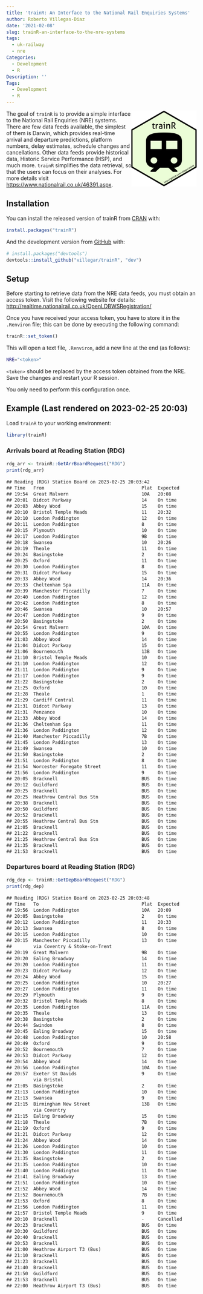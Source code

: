 ```yaml
---
title: 'trainR: An Interface to the National Rail Enquiries Systems'
author: Roberto Villegas-Diaz
date: '2021-02-08'
slug: trainR-an-interface-to-the-nre-systems
tags:
  - uk-railway
  - nre
Categories:
  - Development
  - R
Description: ''
Tags:
  - Development
  - R
---
```


<img src="https://raw.githubusercontent.com/villegar/trainR/main/inst/images/logo.png" alt="logo" align="right" height=200px/>

The goal of `trainR` is to provide a simple interface to the 
National Rail Enquiries (NRE) systems. There are few data feeds 
available, the simplest of them is Darwin, which provides real-time 
arrival and departure predictions, platform numbers, delay estimates, 
schedule changes and cancellations. Other data feeds provide historical 
data, Historic Service Performance (HSP), and much more. `trainR` 
simplifies the data retrieval, so that the users can focus on their 
analyses. For more details visit 
https://www.nationalrail.co.uk/46391.aspx.

## Installation

You can install the released version of trainR from [CRAN](https://CRAN.R-project.org) with:

``` r
install.packages("trainR")
```

And the development version from [GitHub](https://github.com/) with:

``` r
# install.packages("devtools")
devtools::install_github("villegar/trainR", "dev")
```

## Setup
Before starting to retrieve data from the NRE data feeds, you must obtain an access token. 
Visit the following website for details: http://realtime.nationalrail.co.uk/OpenLDBWSRegistration/

Once you have received your access token, you have to store it in the `.Renviron` file; this can be 
done by executing the following command:


```r
trainR::set_token()
```

This will open a text file, `.Renviron`, add a new line at the end (as follows):

```bash
NRE="<token>"
```

`<token>` should be replaced by the access token obtained from the NRE. Save the changes and restart 
your R session.

You only need to perform this configuration once.

## Example (Last rendered on 2023-02-25 20:03)

Load `trainR` to your working environment:

```r
library(trainR)
```

### Arrivals board at Reading Station (RDG)


```r
rdg_arr <- trainR::GetArrBoardRequest("RDG")
print(rdg_arr)
```

```
## Reading (RDG) Station Board on 2023-02-25 20:03:42
## Time   From                                    Plat  Expected
## 19:54  Great Malvern                           10A   20:08
## 20:01  Didcot Parkway                          14    On time
## 20:03  Abbey Wood                              15    On time
## 20:10  Bristol Temple Meads                    11    20:32
## 20:10  London Paddington                       12    On time
## 20:11  London Paddington                       8     On time
## 20:15  Plymouth                                10    On time
## 20:17  London Paddington                       9B    On time
## 20:18  Swansea                                 10    20:26
## 20:19  Theale                                  11    On time
## 20:24  Basingstoke                             2     On time
## 20:25  Oxford                                  11    On time
## 20:30  London Paddington                       8     On time
## 20:31  Didcot Parkway                          15    On time
## 20:33  Abbey Wood                              14    20:36
## 20:33  Cheltenham Spa                          11A   On time
## 20:39  Manchester Piccadilly                   7     On time
## 20:40  London Paddington                       12    On time
## 20:42  London Paddington                       8     On time
## 20:46  Swansea                                 10    20:57
## 20:47  London Paddington                       9     On time
## 20:50  Basingstoke                             2     On time
## 20:54  Great Malvern                           10A   On time
## 20:55  London Paddington                       9     On time
## 21:03  Abbey Wood                              14    On time
## 21:04  Didcot Parkway                          15    On time
## 21:06  Bournemouth                             13B   On time
## 21:10  Bristol Temple Meads                    10    On time
## 21:10  London Paddington                       12    On time
## 21:11  London Paddington                       9     On time
## 21:17  London Paddington                       9     On time
## 21:22  Basingstoke                             2     On time
## 21:25  Oxford                                  10    On time
## 21:28  Theale                                  1     On time
## 21:29  Cardiff Central                         11    On time
## 21:31  Didcot Parkway                          13    On time
## 21:31  Penzance                                10    On time
## 21:33  Abbey Wood                              14    On time
## 21:36  Cheltenham Spa                          11    On time
## 21:36  London Paddington                       12    On time
## 21:40  Manchester Piccadilly                   7B    On time
## 21:45  London Paddington                       13    On time
## 21:49  Swansea                                 10    On time
## 21:50  Basingstoke                             2     On time
## 21:51  London Paddington                       8     On time
## 21:54  Worcester Foregate Street               11    On time
## 21:56  London Paddington                       9     On time
## 20:05  Bracknell                               BUS   On time
## 20:12  Guildford                               BUS   On time
## 20:25  Bracknell                               BUS   On time
## 20:25  Heathrow Central Bus Stn                BUS   On time
## 20:38  Bracknell                               BUS   On time
## 20:50  Guildford                               BUS   On time
## 20:52  Bracknell                               BUS   On time
## 20:55  Heathrow Central Bus Stn                BUS   On time
## 21:05  Bracknell                               BUS   On time
## 21:22  Bracknell                               BUS   On time
## 21:25  Heathrow Central Bus Stn                BUS   On time
## 21:35  Bracknell                               BUS   On time
## 21:53  Bracknell                               BUS   On time
```

### Departures board at Reading Station (RDG)


```r
rdg_dep <- trainR::GetDepBoardRequest("RDG")
print(rdg_dep)
```

```
## Reading (RDG) Station Board on 2023-02-25 20:03:48
## Time   To                                      Plat  Expected
## 19:56  London Paddington                       10A   20:09
## 20:05  Basingstoke                             2     On time
## 20:12  London Paddington                       11    20:33
## 20:13  Swansea                                 8     On time
## 20:15  London Paddington                       10    On time
## 20:15  Manchester Piccadilly                   13    On time
##        via Coventry & Stoke-on-Trent           
## 20:19  Great Malvern                           9B    On time
## 20:20  Ealing Broadway                         14    On time
## 20:20  London Paddington                       11    On time
## 20:23  Didcot Parkway                          12    On time
## 20:24  Abbey Wood                              15    On time
## 20:25  London Paddington                       10    20:27
## 20:27  London Paddington                       11    On time
## 20:29  Plymouth                                9     On time
## 20:32  Bristol Temple Meads                    8     On time
## 20:35  London Paddington                       11A   On time
## 20:35  Theale                                  13    On time
## 20:38  Basingstoke                             2     On time
## 20:44  Swindon                                 8     On time
## 20:45  Ealing Broadway                         15    On time
## 20:48  London Paddington                       10    20:58
## 20:49  Oxford                                  9     On time
## 20:52  Bournemouth                             7     On time
## 20:53  Didcot Parkway                          12    On time
## 20:54  Abbey Wood                              14    On time
## 20:56  London Paddington                       10A   On time
## 20:57  Exeter St Davids                        9     On time
##        via Bristol                             
## 21:05  Basingstoke                             2     On time
## 21:13  London Paddington                       10    On time
## 21:13  Swansea                                 9     On time
## 21:15  Birmingham New Street                   13B   On time
##        via Coventry                            
## 21:15  Ealing Broadway                         15    On time
## 21:18  Theale                                  7B    On time
## 21:19  Oxford                                  9     On time
## 21:21  Didcot Parkway                          12    On time
## 21:24  Abbey Wood                              14    On time
## 21:26  London Paddington                       10    On time
## 21:30  London Paddington                       11    On time
## 21:35  Basingstoke                             2     On time
## 21:35  London Paddington                       10    On time
## 21:40  London Paddington                       11    On time
## 21:41  Ealing Broadway                         13    On time
## 21:51  London Paddington                       10    On time
## 21:52  Abbey Wood                              14    On time
## 21:52  Bournemouth                             7B    On time
## 21:53  Oxford                                  8     On time
## 21:56  London Paddington                       11    On time
## 21:57  Bristol Temple Meads                    9     On time
## 20:10  Bracknell                               -     Cancelled
## 20:23  Bracknell                               BUS   On time
## 20:30  Guildford                               BUS   On time
## 20:40  Bracknell                               BUS   On time
## 20:53  Bracknell                               BUS   On time
## 21:00  Heathrow Airport T3 (Bus)               BUS   On time
## 21:10  Bracknell                               BUS   On time
## 21:23  Bracknell                               BUS   On time
## 21:40  Bracknell                               BUS   On time
## 21:50  Guildford                               BUS   On time
## 21:53  Bracknell                               BUS   On time
## 22:00  Heathrow Airport T3 (Bus)               BUS   On time
```
